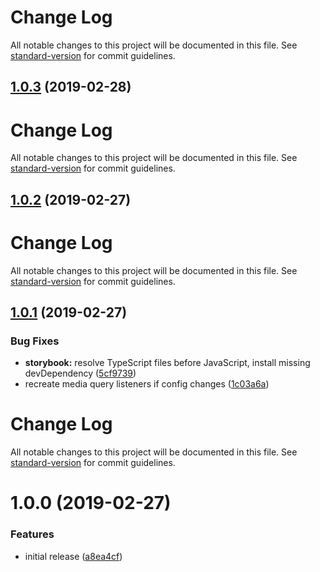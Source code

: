 # Change Log

All notable changes to this project will be documented in this file. See [standard-version](https://github.com/conventional-changelog/standard-version) for commit guidelines.

## [1.0.3](https://github.com/iiroj/use-breakpoint/compare/v1.0.2...v1.0.3) (2019-02-28)



# Change Log

All notable changes to this project will be documented in this file. See [standard-version](https://github.com/conventional-changelog/standard-version) for commit guidelines.

## [1.0.2](https://github.com/iiroj/use-breakpoint/compare/v1.0.1...v1.0.2) (2019-02-27)



# Change Log

All notable changes to this project will be documented in this file. See [standard-version](https://github.com/conventional-changelog/standard-version) for commit guidelines.

## [1.0.1](https://github.com/iiroj/use-breakpoint/compare/v1.0.0...v1.0.1) (2019-02-27)


### Bug Fixes

* **storybook:** resolve TypeScript files before JavaScript, install missing devDependency ([5cf9739](https://github.com/iiroj/use-breakpoint/commit/5cf9739))
* recreate media query listeners if config changes ([1c03a6a](https://github.com/iiroj/use-breakpoint/commit/1c03a6a))



# Change Log

All notable changes to this project will be documented in this file. See [standard-version](https://github.com/conventional-changelog/standard-version) for commit guidelines.

# 1.0.0 (2019-02-27)


### Features

* initial release ([a8ea4cf](https://github.com/iiroj/use-breakpoint/commit/a8ea4cf))

